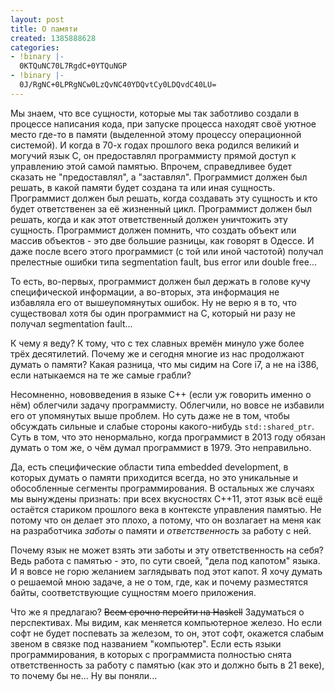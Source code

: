 ```yaml
---
layout: post
title: О памяти
created: 1385888628
categories:
- !binary |-
  0KTQuNC70L7RgdC+0YTQuNGP
- !binary |-
  0J/RgNC+0LPRgNCw0LzQvNC40YDQvtCy0LDQvdC40LU=
---
```

<!--break-->
Мы знаем, что все сущности, которые мы так заботливо создали в процессе написания кода, при запуске процесса находят своё уютное место где-то в памяти (выделенной этому процессу операционной системой). И когда в 70-х годах прошлого века родился великий и могучий язык C, он предоставлял программисту прямой доступ к управлению этой самой памятью. Впрочем, справедливее будет сказать не "предоставлял", а "заставлял". Программист должен был решать, в какой памяти будет создана та или иная сущность. Программист должен был решать, когда создавать эту сущность и кто будет ответственен за её жизненный цикл. Программист должен был решать, когда и как этот ответственный должен уничтожить эту сущность. Программист должен помнить, что создать объект или массив объектов - это две большие разницы, как говорят в Одессе. И даже после всего этого программист (с той или иной частотой) получал прелестные ошибки типа segmentation fault, bus error или double free...

То есть, во-первых, программист должен был держать в голове кучу специфической информации, а во-вторых, эта информация не избавляла его от вышеупомянутых ошибок. Ну не верю я в то, что существовал хотя бы один программист на C, который ни разу не получал segmentation fault...

К чему я веду? К тому, что с тех славных времён минуло уже более трёх десятилетий. Почему же и сегодня многие из нас продолжают думать о памяти? Какая разница, что мы сидим на Core i7, а не на i386, если натыкаемся на те же самые грабли?

Несомненно, нововведения в языке C++ (если уж говорить именно о нём) облегчили задачу программисту. Облегчили, но вовсе не избавили его от упомянутых выше проблем. Но суть даже не в том, чтобы обсуждать сильные и слабые стороны какого-нибудь <code>std::shared_ptr</code>. Суть в том, что это ненормально, когда программист в 2013 году обязан думать о том же, о чём думал программист в 1979. Это неправильно.

Да, есть специфические области типа embedded development, в которых думать о памяти приходится всегда, но это уникальные и обособленные сегменты программирования. В остальных же случаях мы вынуждены признать: при всех вкусностях C++11, этот язык всё ещё остаётся стариком прошлого века в контексте управления памятью. Не потому что он делает это плохо, а потому, что он возлагает на меня как на разработчика *заботы* о памяти и *ответственность* за работу с ней.

Почему язык не может взять эти заботы и эту ответственность на себя? Ведь работа с памятью - это, по сути своей, "дела под капотом" языка. И я вовсе не горю желанием заглядывать под этот капот. Я хочу думать о решаемой мною задаче, а не о том, где, как и почему разместятся байты, соответствующие сущностям моего приложения.

Что же я предлагаю? <del>Всем срочно перейти на Haskell</del> Задуматься о перспективах. Мы видим, как меняется компьютерное железо. Но если софт не будет поспевать за железом, то он, этот софт, окажется слабым звеном в связке под названием "компьютер". Если есть языки программирования, в которых с программиста полностью снята ответственность за работу с памятью (как это и должно быть в 21 веке), то почему бы не... Ну вы поняли...
